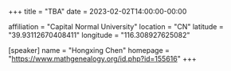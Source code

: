 +++
title = "TBA"
date = 2023-02-02T14:00:00-00:00

affiliation = "Capital Normal University"
location = "CN"
latitude = "39.93112670408411"
longitude = "116.308927625082"

[speaker]
  name = "Hongxing Chen"
  homepage = "https://www.mathgenealogy.org/id.php?id=155616"
+++

